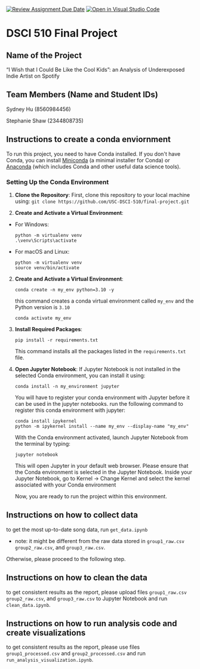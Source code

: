 [![Review Assignment Due Date](https://classroom.github.com/assets/deadline-readme-button-24ddc0f5d75046c5622901739e7c5dd533143b0c8e959d652212380cedb1ea36.svg)](https://classroom.github.com/a/h_LXMCrc)
[![Open in Visual Studio Code](https://classroom.github.com/assets/open-in-vscode-718a45dd9cf7e7f842a935f5ebbe5719a5e09af4491e668f4dbf3b35d5cca122.svg)](https://classroom.github.com/online_ide?assignment_repo_id=12663000&assignment_repo_type=AssignmentRepo)
# DSCI 510 Final Project

## Name of the Project
“I Wish that I Could Be Like the Cool Kids”: an Analysis of Underexposed Indie Artist on Spotify

## Team Members (Name and Student IDs)
Sydney Hu (8560984456)

Stephanie Shaw (2344808735)

## Instructions to create a conda enviornment
To run this project, you need to have Conda installed. If you don't have Conda, you can install [Miniconda](https://docs.conda.io/en/latest/miniconda.html) (a minimal installer for Conda) or [Anaconda](https://www.anaconda.com/products/individual) (which includes Conda and other useful data science tools).

### Setting Up the Conda Environment
1. **Clone the Repository**: First, clone this repository to your local machine using:
   `git clone https://github.com/USC-DSCI-510/final-project.git`
   
2. **Create and Activate a Virtual Environment**:

- For Windows:

  ```
  python -m virtualenv venv
  .\venv\Scripts\activate
  ```

- For macOS and Linux:

  ```
  python -m virtualenv venv
  source venv/bin/activate
  ```
   
2. **Create and Activate a Virtual Environment**:

    ```
    conda create -n my_env python=3.10 -y
    ```
    this command creates a conda virtual environment called `my_env` and the Python version is `3.10`
   
    ```
    conda activate my_env
    ```


3. **Install Required Packages**:
     ```
     pip install -r requirements.txt
     ```
  

   This command installs all the packages listed in the `requirements.txt` file.


5. **Open Jupyter Notebook**:
   If Jupyter Notebook is not installed in the selected Conda environment, you can install it using:
     ```
     conda install -n my_environment jupyter
     ```
   You will have to register your conda environment with Jupyter before it can be used in the jupyter notebooks.    run the following command to register this conda environment with jupyter:
   ```
   conda install ipykernel
   python -m ipykernel install --name my_env --display-name "my_env"
   ```
   With the Conda environment activated, launch Jupyter Notebook from the terminal by typing:
   ```
   jupyter notebook
   ```

   This will open Jupyter in your default web browser. Please ensure that the Conda environment is selected in the Jupyter Notebook. Inside your Jupyter Notebook, go to Kernel -> Change Kernel and select the kernel associated with your Conda environment

   Now, you are ready to run the project within this environment.


## Instructions on how to collect data
to get the most up-to-date song data, run `get_data.ipynb`  
* note: it might be different from the raw data stored in `group1_raw.csv` `group2_raw.csv`, and `group3_raw.csv`.

Otherwise, please proceed to the following step.

## Instructions on how to clean the data
to get consistent results as the report, please upload files `group1_raw.csv` `group2_raw.csv`, and `group3_raw.csv` to Jupyter Notebook and run `clean_data.ipynb`.

## Instructions on how to run analysis code and create visualizations
to get consistent results as the report, please use files `group1_processed.csv` and `group2_processed.csv` and
run `run_analysis_visualization.ipynb`.
